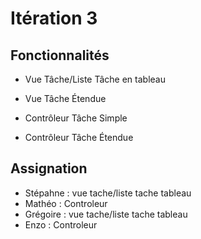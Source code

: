# Itération 3

## Fonctionnalités
- Vue Tâche/Liste Tâche en tableau
- Vue Tâche Étendue

- Contrôleur Tâche Simple
- Contrôleur Tâche Étendue

## Assignation

- Stépahne : vue tache/liste tache tableau 
- Mathéo : Controleur
- Grégoire : vue tache/liste tache tableau
- Enzo : Controleur